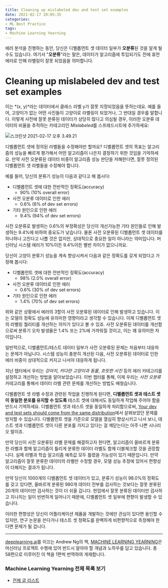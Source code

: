 ```yaml
---
title: Cleaning up mislabeled dev and test set examples
date: 2021-02-17 20:05:35
categories:
- ML Best Practice
tags:
- Machine Learning Yearning
---
```


에러 분석을 진행하는 동안, 당신은 디벨롭먼트 셋 데이터 일부가 **오분류**된 것을 알게 될 수도 있습니다. 여기서 "**오분류**"라는 말은, 데이터가 알고리즘에 투입되기도 전에 휴먼 에러로 인해 라벨링이 잘못 되었음을 의미합니다.

# Cleaning up mislabeled dev and test set examples

이는 *(x, y)*라는 데이터에서 클래스 라벨 y가 잘못 지정되었음을 뜻하는데요. 예를 들어, 고양이가 없는 어떤 사진들이 고양이로 라벨링이 되었거나, 그 반대일 경우를 말합니다. 이렇게 사전에 잘못 분류된 데이터가 상당히 많다고 의심될 경우, 이러한 오분류 데이터의 비율을 추적하는 카테고리인 *Mislabeled*를 스프레드시트에 추가하세요:



![스크린샷 2021-02-17 오후 3.49.21](https://i.loli.net/2021/02/17/PbKiqVghsZ85MA2.png)



디벨롭먼트 셋에 정의된 라벨들을 수정해야만 할까요? 디벨롭먼트 셋의 목표는 알고리즘의 성능을 빠르게 평가해서 어떤 알고리즘이 나은지 결정하기 위한 것임을 기억하세요. 만약 사전 오분류된 데이터 비중이 알고리즘 성능 판단을 저해한다면, 잘못 정의된 디벨롭먼트 셋 라벨들을 수정해야 합니다.

예를 들어, 당신의 분류기 성능이 다음과 같다고 해 봅시다:

- 디벨롭먼트 셋에 대한 전반적인 정확도(accuracy)
  - 90% (10% overall error)
- 사전 오분류 데이터로 인한 에러
  - 0.6% (6% of dev set errors)
- 기타 원인으로 인한 에러
  - 9.4% (94% of dev set errors)



사전 오분류로 발생하는 0.6%의 부정확성은 당신이 개선가능한 기타 원인들로 인해 발생하는 9.4%에 비하여 중요도가 낮습니다. 물론 사전 오분류된 디벨롭먼트 셋 데이터를 하나하나 고친다고 나쁠 것은 없지만, 상대적으로 중요한 일이 아니라는 의미입니다. 머신러닝 시스템 에러가 10%이든 9.4%이든 별반 차이가 없으니까요.

당신이 고양이 분류기 성능을 계속 향상시켜서 다음과 같은 정확도를 갖게 되었다고 가정해 봅시다:

- 디벨롭먼트 셋에 대한 전반적인 정확도(accuracy)
  - 98% (2.0% overall error)
- 사전 오분류 데이터로 인한 에러
  - 0.6% (30% of dev set errors)
- 기타 원인으로 인한 에러
  - 1.4% (70% of dev set errors)



위와 같은 상황에서 에러의 3할이 사전 오분류된 데이터로 인해 발생하고 있습니다. 이는 모델의 정확도 성능에 유의미한 영향이라고 생각할 수 있습니다. 이제 디벨롭먼트 셋의 라벨링 퀄리티를 개선하는 의미가 있다고 볼 수 있죠. 사전 오분류된 데이터를 개선함으로써 분류기 오차 발생율은 1.4% 또는 2%에 가까워질 것이고, 이는 꽤 유의미한 차이입니다.

일반적으로, 디벨롭먼트/테스트 데이터 일부가 사전 오분류된 문제는 처음부터 대응하는 문제가 아닙니다. 시스템 성능이 충분히 개선된 다음, 사전 오분류된 데이터로 인한 에러 비중이 상대적으로 커지고 나서야 대응하게 됩니다.

지난 챕터에서 우리는 *강아지*, *커다란 고양이과 동물*, *흐릿한 사진* 등의 에러 카테고리를 설정하고 개선하는 방법을 알아보았습니다. 이번 챕터를 통해, 이제 우리는 *사전 오분류* 카테고리를 통해서 데이터 라벨 관련 문제를 개선하는 방법도 배웠습니다.

디벨롭먼트 셋 라벨 수정과 관련된 작업을 진행하게 된다면, **디벨롭먼트 셋과 테스트 셋이 동일한 분포를 유지할 수 있도록** 테스트 셋에 대해서도 동일하게 작업해 주어야 함을 반드시 기억하세요. 디벨롭먼트 셋과 테스트 셋을 동일하게 처리함으로써, [Your dev and test sets should come from the same distribution](https://choigww.github.io/ml%20best%20practice/2021/02/08/Your-dev-and-test-sets-should-come-from-the-same-distribution/)에서 살펴보았던 문제를 방지할 수 있습니다. 디벨롭먼트 셋을 기준으로 모델을 열심히 향상시키고 나서 보니, 테스트 셋과 디벨롭먼트 셋이 다른 분포를 가지고 있다는 걸 깨닫는다는 아주 나쁜 시나리오 말이죠.

만약 당신이 사전 오분류된 라벨 문제를 해결하고자 한다면, 알고리즘이 올바르게 분류한 라벨과 함께 알고리즘이 틀리게 분류한 데이터 라벨도 함께 더블체크할 것을 권장합니다. 실제 라벨과 학습 알고리즘 예측값 모두 틀렸을 가능성이 있기 때문입니다. 만약 알고리즘이 잘못 분류한 데이터의 라벨만 수정할 경우, 모델 성능 추정에 있어서 편향성이 더해지는 결과가 됩니다.

만약 당신이 1000개의 디벨롭먼트 셋 데이터가 있고, 분류기 성능이 98.0%의 정확도를 갖고 있다면, 올바르게 분류된 980개 데이터 전부를 검사하는 것보다는 잘못 분류된 20개의 데이터만 검사하는 것이 더 쉬울 겁니다. 현업에서 잘못 분류된 데이터만 검사하고 지나치는 일이 빈번하게 일어나기 때문에, 디벨롭먼트 셋 일부에 편향이 발생할 수 있습니다.

이러한 편향성은 당신이 어플리케이션 제품을 개발하는 것에만 관심이 있다면 용인할 수 있지만, 연구 논문을 쓴다거나 테스트 셋 정확도를 완벽하게 비편향적으로 측정해야 한다면 문제가 될 겁니다.



---

[deeplearning.ai](https://www.deeplearning.ai)를 이끄는 Andrew Ng의 책, [MACHINE LEARNING YEARNING](https://d2wvfoqc9gyqzf.cloudfront.net/content/uploads/2018/09/Ng-MLY01-13.pdf?utm_campaign=MLY%20Ebook%20Email&utm_medium=email&_hsmi=78646066&_hsenc=p2ANqtz-8EN6pTX4f_zSAT80ls6z_VnjtNqRW5_6H7bwAgac2tcKhJ0ZXMwNquIMXhBZzXz2nL9v2cwqsEnEeEOlFfen_ZyuVQtw&utm_content=78646066&utm_source=hs_automation)은 머신러닝 프로젝트 수행에 있어 반드시 알아야 할 개념과 노하우를 담고 있습니다. 총 58편으로 이루어진 이 책을 1편씩 번역하여 게재합니다.

### Machine Learning Yearning 전체 목록 보기

- [전체 글 리스트](https://choigww.github.io/tag/#/Machine%20Learning%20Yearning)